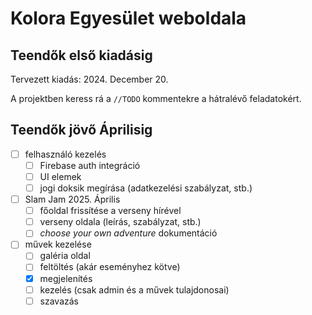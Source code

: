 # Kolora Egyesület weboldala

## Teendők első kiadásig

Tervezett kiadás: 2024. December 20.

A projektben keress rá a `//TODO` kommentekre a hátralévő feladatokért.

## Teendők jövő Áprilisig

- [ ] felhasználó kezelés
  - [ ] Firebase auth integráció
  - [ ] UI elemek
  - [ ] jogi doksik megírása (adatkezelési szabályzat, stb.)
- [ ] Slam Jam 2025. Április
  - [ ] főoldal frissítése a verseny hírével
  - [ ] verseny oldala (leírás, szabályzat, stb.)
  - [ ] *choose your own adventure* dokumentáció
- [ ] művek kezelése
  - [ ] galéria oldal
  - [ ] feltöltés (akár eseményhez kötve)
  - [x] megjelenítés
  - [ ] kezelés (csak admin és a művek tulajdonosai)
  - [ ] szavazás
